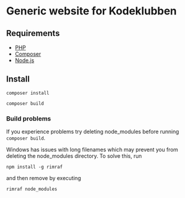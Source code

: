 # Generic website for Kodeklubben

## Requirements
- [PHP](http://php.net/)
- [Composer](https://nodejs.org/en/)
- [Node.js](https://getcomposer.org/)

## Install
`composer install`

`composer build`

### Build problems
If you experience problems try deleting node_modules before running `composer build`.

Windows has issues with long filenames which may prevent you from deleting the node_modules directory. To solve this, run

`npm install -g rimraf`

and then remove by executing

`rimraf node_modules`
